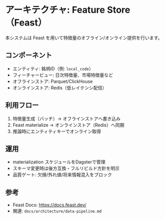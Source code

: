 # アーキテクチャ: Feature Store（Feast）

本システムは Feast を用いて特徴量のオフライン/オンライン提供を行います。

## コンポーネント
- エンティティ: 銘柄ID（例: `local_code`）
- フィーチャービュー: 日次特徴量、市場特徴量など
- オフラインストア: Parquet/ClickHouse
- オンラインストア: Redis（低レイテンシ配信）

## 利用フロー
1. 特徴量生成（バッチ）→ オフラインストアへ書き込み
2. Feast materialize → オンラインストア（Redis）へ同期
3. 推論時にエンティティキーでオンライン取得

## 運用
- materialization スケジュールをDagsterで管理
- スキーマ変更時は後方互換・フルリビルド方針を明示
- 品質ゲート: 欠損/外れ値/将来情報混入をブロック

## 参考
- Feast Docs: https://docs.feast.dev/
- 関連: `docs/architecture/data-pipeline.md`


